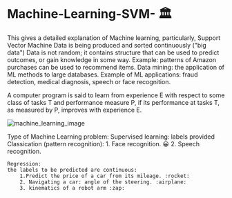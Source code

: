 # Machine-Learning-SVM- :classical_building:
This gives a detailed explanation of Machine learning, particularly, Support Vector Machine
Data is being produced and sorted continuously ("big data")
Data is not random; it contains structure that can be used to predict outcomes, or gain knowledge in some way.
Example: patterns of Amazon purchases can be used to  recommend items.
Data mining: the application of ML methods to large databases.
Example of ML applications: fraud detection, medical diagnosis, speech or face recognition.

A computer program is said to learn from experience E with respect to some class of tasks T and performance measure P, if its performance at tasks T, as measured by P, improves with experience E.



![machine_learning_image](https://user-images.githubusercontent.com/72225471/171360238-f099039f-3931-4f3a-8d9a-53f0001c0fa4.png)


Type of Machine Learning problem:
Supervised learning: labels provided
	Classication  (pattern recognition):
		1. Face recognition. :grinning:
		2. Speech recognition.
		
	Regression:
	the labels to be predicted are continuous:
		1.Predict the price of a car from its mileage. :rocket:
		2. Navigating a car: angle of the steering. :airplane:
 		3. kinematics of a robot arm :zap:

